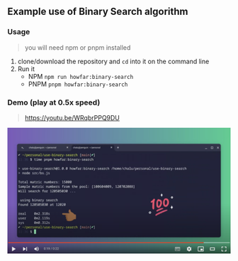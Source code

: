 ## Example use of Binary Search algorithm

### Usage

> you will need npm or pnpm installed

1.  clone/download the repository and `cd` into it on the command line
2.  Run it
    -   NPM `npm run howfar:binary-search`
    -   PNPM  `pnpm howfar:binary-search`

### Demo (play at 0.5x speed)
> https://youtu.be/WRqbrPPQ9DU

[![demo video](demo-preview.png)](https://youtu.be/WRqbrPPQ9DU)